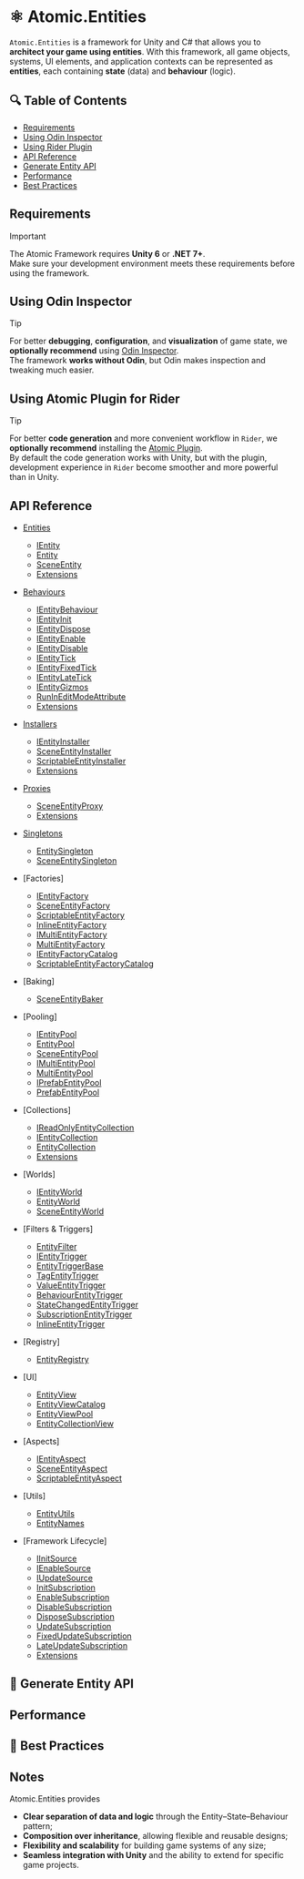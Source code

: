 # ⚛️ Atomic.Entities

`Atomic.Entities` is a framework for Unity and C# that allows you to **architect your game using entities**. With this
framework, all game objects, systems, UI elements, and application contexts can be represented as
**entities**, each containing **state** (data) and **behaviour** (logic).

## 🔍 Table of Contents

- [Requirements](#requirements)
- [Using Odin Inspector](#using-odin-inspector)
- [Using Rider Plugin](#using-atomic-plugin-for-rider)
- [API Reference](#api-reference)
- [Generate Entity API]()
- [Performance](#performance)
- [Best Practices](#-best-practices)

## Requirements

> [!IMPORTANT]  
> The Atomic Framework requires **Unity 6** or **.NET 7+**.  
> Make sure your development environment meets these requirements before using the framework.

## Using Odin Inspector

> [!TIP]  
> For better **debugging**, **configuration**, and **visualization** of game state, we **optionally recommend**
> using [Odin Inspector](https://assetstore.unity.com/packages/tools/utilities/odin-inspector-and-serializer-89041).  
> The framework **works without Odin**, but Odin makes inspection and tweaking much easier.

## Using Atomic Plugin for Rider

> [!TIP]  
> For better **code generation** and more convenient workflow in `Rider`, we **optionally recommend** installing
> the [Atomic Plugin](https://github.com/Prylor/atomic-rider-plugin).  
> By default the code generation works with Unity, but with the plugin, development experience in `Rider` become
> smoother and more powerful than in Unity.

## API Reference

- [Entities]()
  - [IEntity](Entities/IEntity.md)
  - [Entity](Entities/Entity.md) 
  - [SceneEntity](Entities/SceneEntity.md)
  - [Extensions](Entities/Extensions.md)

- [Behaviours]()
  - [IEntityBehaviour](Behaviours/IEntityBehaviour.md)
  - [IEntityInit](Behaviours/IEntityInit.md)
  - [IEntityDispose](Behaviours/IEntityDispose.md)
  - [IEntityEnable](Behaviours/IEntityEnable.md)
  - [IEntityDisable](Behaviours/IEntityDisable.md) 
  - [IEntityTick](Behaviours/IEntityTick.md) 
  - [IEntityFixedTick](Behaviours/IEntityFixedTick.md) 
  - [IEntityLateTick](Behaviours/IEntityLateTick.md) 
  - [IEntityGizmos](Behaviours/IEntityGizmos.md) 
  - [RunInEditModeAttribute](Attributes/RunInEditModeAttribute.md) 
  - [Extensions](Entities/Extensions.md)

- [Installers]()
  - [IEntityInstaller](Installers/IEntityInstaller.md)
  - [SceneEntityInstaller](Installers/SceneEntityInstaller.md)
  - [ScriptableEntityInstaller](Installers/ScriptableEntityInstaller.md)
  - [Extensions](Entities/Extensions.md)

- [Proxies]()
  - [SceneEntityProxy](Entities/SceneEntityProxy.md)
  - [Extensions](Entities/Extensions.md)

- [Singletons]()
    - [EntitySingleton](Entities/EntitySingleton.md)
    - [SceneEntitySingleton](Entities/SceneEntitySingleton.md)

- [Factories]
  - [IEntityFactory](Factories/IEntityFactory.md)
  - [SceneEntityFactory](Factories/SceneEntityFactory.md)
  - [ScriptableEntityFactory](Factories/ScriptableEntityFactory.md)
  - [InlineEntityFactory](Factories/InlineEntityFactory.md)
  - [IMultiEntityFactory](Factories/IMultiEntityFactory.md)
  - [MultiEntityFactory](Factories/MultiEntityFactory.md)
  - [IEntityFactoryCatalog](Factories/IEntityFactoryCatalog.md)
  - [ScriptableEntityFactoryCatalog](Factories/ScriptableEntityFactoryCatalog.md)

- [Baking]
  - [SceneEntityBaker](Factories/SceneEntityBaker.md)

- [Pooling]
  - [IEntityPool](Pooling/IEntityPool.md)
  - [EntityPool](Pooling/EntityPool.md)
  - [SceneEntityPool](Pooling/SceneEntityPool.md)
  - [IMultiEntityPool](Pooling/IMultiEntityPool.md)
  - [MultiEntityPool](Pooling/MultiEntityPool.md)
  - [IPrefabEntityPool](Pooling/IPrefabEntityPool.md)
  - [PrefabEntityPool](Pooling/PrefabEntityPool.md)

- [Collections]
  - [IReadOnlyEntityCollection](Collections/IReadOnlyEntityCollection.md)
  - [IEntityCollection](Collections/IEntityCollection.md)
  - [EntityCollection](Collections/EntityCollection.md)
  - [Extensions](Collections/Extensions.md)

- [Worlds]
  - [IEntityWorld](Worlds/IEntityWorld.md)
  - [EntityWorld](Worlds/EntityWorld.md)
  - [SceneEntityWorld](Worlds/SceneEntityWorld.md)

- [Filters & Triggers]
  - [EntityFilter](Filters/EntityFilter.md)
  - [IEntityTrigger](Filters/IEntityTrigger.md)
  - [EntityTriggerBase](Filters/EntityTriggerBase.md)
  - [TagEntityTrigger](Filters/TagEntityTrigger.md)
  - [ValueEntityTrigger](Filters/ValueEntityTrigger.md)
  - [BehaviourEntityTrigger](Filters/BehaviourEntityTrigger.md)
  - [StateChangedEntityTrigger](Filters/StateChangedEntityTrigger.md)
  - [SubscriptionEntityTrigger](Filters/SubscriptionEntityTrigger.md)
  - [InlineEntityTrigger](Filters/InlineEntityTrigger.md)

- [Registry]
  - [EntityRegistry](Registry/EntityRegistry.md)

- [UI]
  - [EntityView](UI/EntityView.md)
  - [EntityViewCatalog](UI/EntityViewCatalog.md)
  - [EntityViewPool](UI/EntityViewPool.md)
  - [EntityCollectionView](UI/EntityViewPool.md)

- [Aspects]
  - [IEntityAspect](Aspects/IEntityAspect.md)
  - [SceneEntityAspect](Aspects/SceneEntityAspect.md)
  - [ScriptableEntityAspect](Aspects/ScriptableEntityAspect.md)

- [Utils]
  - [EntityUtils](Utils/EntityUtils.md)
  - [EntityNames](Utils/EntityNames.md)

- [Framework Lifecycle]
  - [IInitSource](Lifecycle/Sources/IInitSource.md)
  - [IEnableSource](Lifecycle/Sources/IEnableSource.md)
  - [IUpdateSource](Lifecycle/Sources/IUpdateSource.md)
  - [InitSubscription](Lifecycle/Subscriptions/InitSubscription.md)
  - [EnableSubscription](Lifecycle/Subscriptions/EnableSubscription.md)
  - [DisableSubscription](Lifecycle/Subscriptions/DisableSubscription.md)
  - [DisposeSubscription](Lifecycle/Subscriptions/DisposeSubscription.md)
  - [UpdateSubscription](Lifecycle/Subscriptions/UpdateSubscription.md)
  - [FixedUpdateSubscription](Lifecycle/Subscriptions/FixedUpdateSubscription.md)
  - [LateUpdateSubscription](Lifecycle/Subscriptions/LateUpdateSubscription.md)
  - [Extensions](Lifecycle/Extensions.md)

## 🤖 Generate Entity API

## Performance

## 📌 Best Practices

## Notes

Atomic.Entities provides

- **Clear separation of data and logic** through the Entity–State–Behaviour pattern;
- **Composition over inheritance**, allowing flexible and reusable designs;
- **Flexibility and scalability** for building game systems of any size;
- **Seamless integration with Unity** and the ability to extend for specific game projects.
